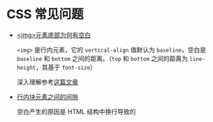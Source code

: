# CSS 常见问题

- [\<img\>元素底部为何有空白](https://www.zhihu.com/question/21558138/answer/18615056)

  `<img>` 是行内元素，它的 `vertical-align` 值默认为 `baseline`，空白是 `baseline` 和 `bottom` 之间的距离。（`top` 和 `bottom` 之间的距离为 `line-height`，其基于 `font-size`）

  深入理解参考[这篇文章](https://www.zhangxinxu.com/wordpress/2015/08/css-deep-understand-vertical-align-and-line-height/)

- [行内块元素之间的间隙](https://css-tricks.com/fighting-the-space-between-inline-block-elements/)

  空白产生的原因是 HTML 结构中换行导致的
